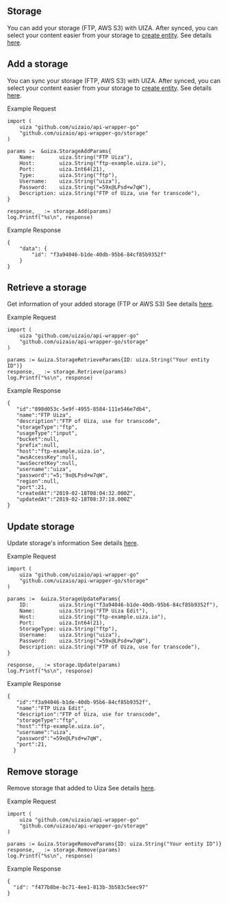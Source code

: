 ## Storage

You can add your storage (FTP, AWS S3) with UIZA. After synced, you can select your content easier from your storage to [create entity](https://docs.uiza.io/#create-entity).
See details [here](https://docs.uiza.io/#storage).

## Add a storage

You can sync your storage (FTP, AWS S3) with UIZA. After synced, you can select your content easier from your storage to [create entity](https://docs.uiza.io/#create-entity).
See details [here](https://docs.uiza.io/#add-a-storage).

Example Request

```golang
import (
    uiza "github.com/uizaio/api-wrapper-go"
    "github.com/uizaio/api-wrapper-go/storage"
)

params :=  &uiza.StorageAddParams{
	Name:        uiza.String("FTP Uiza"),
	Host:        uiza.String("ftp-example.uiza.io"),
	Port:        uiza.Int64(21),
	Type:        uiza.String("ftp"),
	Username:    uiza.String("uiza"),
	Password:    uiza.String("=59x@LPsd+w7qW"),
	Description: uiza.String("FTP of Uiza, use for transcode"),
}

response, _ := storage.Add(params)
log.Printf("%s\n", response)
```

Example Response

```golang
{
    "data": {
        "id": "f3a94046-b1de-40db-95b6-84cf85b9352f"
    }
}
```

## Retrieve a storage

Get information of your added storage (FTP or AWS S3)
See details [here](https://docs.uiza.io/#retrieve-a-storage).

Example Request

```golang
import (
    uiza "github.com/uizaio/api-wrapper-go"
    "github.com/uizaio/api-wrapper-go/storage"
)

params := &uiza.StorageRetrieveParams{ID: uiza.String("Your entity ID")}
response, _ := storage.Retrieve(params)
log.Printf("%s\n", response)
```

Example Response

```golang
{
   "id":"898d053c-5e9f-4955-8584-111e546e7db4",
   "name":"FTP Uiza",
   "description":"FTP of Uiza, use for transcode",
   "storageType":"ftp",
   "usageType":"input",
   "bucket":null,
   "prefix":null,
   "host":"ftp-example.uiza.io",
   "awsAccessKey":null,
   "awsSecretKey":null,
   "username":"uiza",
   "password":"=5;'9x@LPsd+w7qW",
   "region":null,
   "port":21,
   "createdAt":"2019-02-18T08:04:32.000Z",
   "updatedAt":"2019-02-18T08:37:18.000Z"
}
```

## Update storage

Update storage's information
See details [here](https://docs.uiza.io/#update-storage).

Example Request

```golang
import (
    uiza "github.com/uizaio/api-wrapper-go"
    "github.com/uizaio/api-wrapper-go/storage"
)

params :=  &uiza.StorageUpdateParams{
	ID:          uiza.String("f3a94046-b1de-40db-95b6-84cf85b9352f"),
	Name:        uiza.String("FTP Uiza Edit"),
	Host:        uiza.String("ftp-example.uiza.io"),
	Port:        uiza.Int64(21),
	StorageType: uiza.String("ftp"),
	Username:    uiza.String("uiza"),
	Password:    uiza.String("=59x@LPsd+w7qW"),
	Description: uiza.String("FTP of Uiza, use for transcode"),
}

response, _ := storage.Update(params)
log.Printf("%s\n", response)
```

Example Response

```golang
{
   "id":"f3a94046-b1de-40db-95b6-84cf85b9352f",
   "name":"FTP Uiza Edit",
   "description":"FTP of Uiza, use for transcode",
   "storageType":"ftp",
   "host":"ftp-example.uiza.io",
   "username":"uiza",
   "password":"=59x@LPsd+w7qW",
   "port":21,
  }
```

## Remove storage

Remove storage that added to Uiza
See details [here](https://docs.uiza.io/#remove-storage).

Example Request

```golang
import (
    uiza "github.com/uizaio/api-wrapper-go"
    "github.com/uizaio/api-wrapper-go/storage"
)

params := &uiza.StorageRemoveParams{ID: uiza.String("Your entity ID")}
response, _ := storage.Remove(params)
log.Printf("%s\n", response)
```

Example Response

```golang
{
  "id": "f477b8be-bc71-4ee1-813b-3b583c5eec97"
}
```
